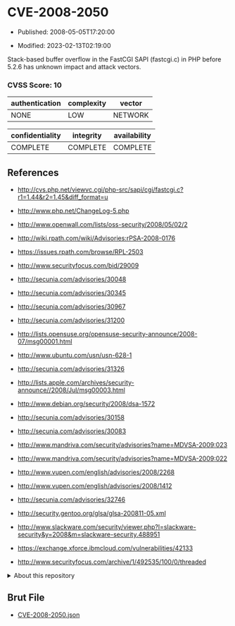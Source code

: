 # CVE-2008-2050

- Published: 2008-05-05T17:20:00

- Modified: 2023-02-13T02:19:00

Stack-based buffer overflow in the FastCGI SAPI (fastcgi.c) in PHP before 5.2.6 has unknown impact and attack vectors.

### CVSS Score: **10**

| authentication | complexity | vector |
| --- | --- | --- |
| NONE | LOW | NETWORK |

| confidentiality | integrity | availability |
| --- | --- | --- |
| COMPLETE | COMPLETE | COMPLETE |

## References

* http://cvs.php.net/viewvc.cgi/php-src/sapi/cgi/fastcgi.c?r1=1.44&r2=1.45&diff_format=u

* http://www.php.net/ChangeLog-5.php

* http://www.openwall.com/lists/oss-security/2008/05/02/2

* http://wiki.rpath.com/wiki/Advisories:rPSA-2008-0176

* https://issues.rpath.com/browse/RPL-2503

* http://www.securityfocus.com/bid/29009

* http://secunia.com/advisories/30048

* http://secunia.com/advisories/30345

* http://secunia.com/advisories/30967

* http://secunia.com/advisories/31200

* http://lists.opensuse.org/opensuse-security-announce/2008-07/msg00001.html

* http://www.ubuntu.com/usn/usn-628-1

* http://secunia.com/advisories/31326

* http://lists.apple.com/archives/security-announce//2008/Jul/msg00003.html

* http://www.debian.org/security/2008/dsa-1572

* http://secunia.com/advisories/30158

* http://secunia.com/advisories/30083

* http://www.mandriva.com/security/advisories?name=MDVSA-2009:023

* http://www.mandriva.com/security/advisories?name=MDVSA-2009:022

* http://www.vupen.com/english/advisories/2008/2268

* http://www.vupen.com/english/advisories/2008/1412

* http://secunia.com/advisories/32746

* http://security.gentoo.org/glsa/glsa-200811-05.xml

* http://www.slackware.com/security/viewer.php?l=slackware-security&y=2008&m=slackware-security.488951

* https://exchange.xforce.ibmcloud.com/vulnerabilities/42133

* http://www.securityfocus.com/archive/1/492535/100/0/threaded

<details>
<summary>About this repository</summary> 

  This repository is part of the project [Live Hack CVE](https://github.com/Live-Hack-CVE). Main website can be found [www.live-hack.org](https://www.live-hack.org) 
  
  Made by [Sn0wAlice](https://github.com/Sn0wAlice) for the people that care about security and need to have a feed of the latest CVEs. Hope you enjoy it, don't forget to star the repo and follow me on [Twitter](https://twitter.com/Sn0wAlice) and [Github](https://github.com/Sn0wAlice). And that is my [personnal website](https://www.alice-snow.me/)

  - [Home Page](https://github.com/Live-Hack-CVE)
  - [Framework](https://github.com/Live-Hack-CVE/cve-framework)
  - [CVE database](https://github.com/Live-Hack-CVE/full_database)
  - [Changelog](https://github.com/Live-Hack-CVE/Changelog)
</details>

## Brut File

* [CVE-2008-2050.json](https://raw.githubusercontent.com/Live-Hack-CVE/full_database/main/cves/2008/CVE-2008-2050.json)

